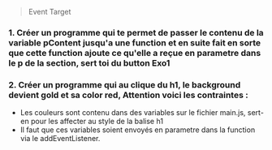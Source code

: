 > Event Target

### 1. Créer un programme qui te permet de passer le contenu de la variable pContent jusqu'a une function et en suite fait en sorte que cette function ajoute ce qu'elle a reçue en parametre dans le p de la section, sert toi du button Exo1


### 2. Créer un programme qui au clique du h1, le background devient gold et sa color red, Attention voici les contraintes :
- Les couleurs sont contenu dans des variables sur le fichier main.js, sert-en pour les affecter au style de la balise h1
- Il faut que ces variables soient envoyés en parametre dans la function via le addEventListener.